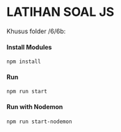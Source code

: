 # LATIHAN SOAL JS

Khusus folder /6/6b:


#### Install Modules
```
npm install
```

#### Run
```
npm run start
```

#### Run with Nodemon
```
npm run start-nodemon
```